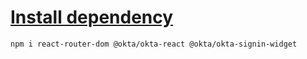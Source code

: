 # [Install dependency](https://developer.okta.com/code/react/okta_react_sign-in_widget)
```
npm i react-router-dom @okta/okta-react @okta/okta-signin-widget
```
